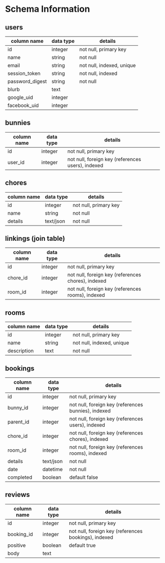 # Schema Information

## users
column name     | data type | details
----------------|-----------|-----------------------
id              | integer   | not null, primary key
name            | string    | not null
email           | string    | not null, indexed, unique
session_token   | string    | not null, indexed
password_digest | string    | not null
blurb           | text      | 
google_uid      | integer   |
facebook_uid    | integer   |

## bunnies
column name | data type | details
------------|-----------|-----------------------
id          | integer   | not null, primary key
user_id     | integer   | not null, foreign key (references users), indexed

## chores
column name | data type | details
------------|-----------|-----------------------
id          | integer   | not null, primary key
name        | string    | not null
details     | text/json | not null

## linkings (join table)

column name | data type | details
------------|-----------|-----------------------
id          | integer   | not null, primary key
chore_id    | integer   | not null, foreign key (references chores), indexed
room_id     | integer   | not null, foreign key (references rooms), indexed

## rooms
column name | data type | details
------------|-----------|-----------------------
id          | integer   | not null, primary key
name        | string    | not null, indexed, unique
description | text      | not null

## bookings
column name | data type | details
------------|-----------|-----------------------
id          | integer   | not null, primary key
bunny_id    | integer   | not null, foreign key (references bunnies), indexed
parent_id   | integer   | not null, foreign key (references users), indexed
chore_id    | integer   | not null, foreign key (references chores), indexed
room_id     | integer   | not null, foreign key (references rooms), indexed
details     | text/json | not null
date        | datetime  | not null
completed   | boolean   | default false

## reviews
column name | data type | details
------------|-----------|-----------------------
id          | integer   | not null, primary key
booking_id  | integer   | not null, foreign key (references bookings), indexed
positive    | boolean   | default true
body        | text      |
